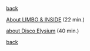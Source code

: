 [back](index)

<a href="https://www.youtube.com/watch?v=HajA1EzJ5iM" target="_blank">About LIMBO & INSIDE</a> (22 min.)

<a href="https://www.youtube.com/watch?v=eqgKnwjRC6I" target="_blank">about Disco Elysium</a> (40 min.)

[back](index)
